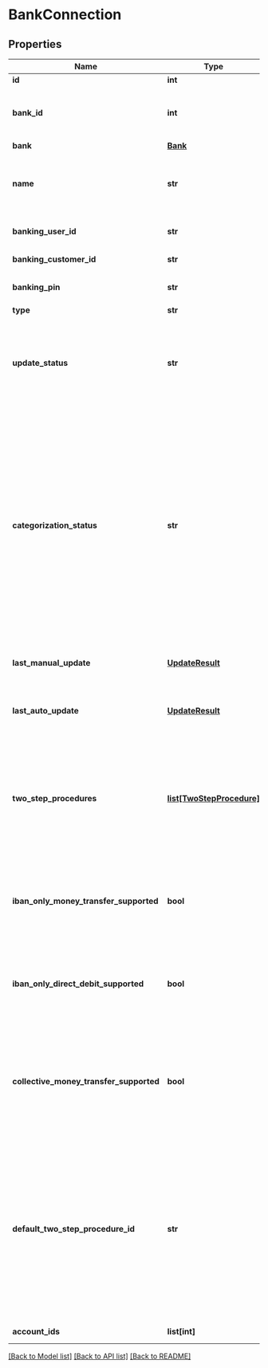 # BankConnection

## Properties
Name | Type | Description | Notes
------------ | ------------- | ------------- | -------------
**id** | **int** | Bank connection identifier | 
**bank_id** | **int** | Identifier of the bank that this connection belongs to. NOTE: This field is DEPRECATED and will get removed at some point. Please refer to the &#39;bank&#39; field instead. | 
**bank** | [**Bank**](Bank.md) | Bank that this connection belongs to | 
**name** | **str** | Custom name for the bank connection. You can set this field with the &#39;Edit a bank connection&#39; service, as well as during the initial import of the bank connection. Maximum length is 64. | [optional] 
**banking_user_id** | **str** | Stored online banking user ID credential. This field may be null for the &#39;demo connection&#39;. | [optional] 
**banking_customer_id** | **str** | Stored online banking customer ID credential | [optional] 
**banking_pin** | **str** | Stored online banking PIN. Note that each symbol of the PIN is distorted with an &#39;X&#39; character. | [optional] 
**type** | **str** | Bank connection type | 
**update_status** | **str** | Current status of transactions download. The POST /bankConnections/import and POST /bankConnections/&lt;id&gt;/update services will set this flag to IN_PROGRESS before they return. Once the import or update has finished, the status will be changed to READY. | 
**categorization_status** | **str** | Current status of transactions categorization. The asynchronous download process that is triggered by a call of the POST /bankConnections/import and POST /bankConnections/&lt;id&gt;/update services (and also by finAPI&#39;s auto update, if enabled) will set this flag to PENDING once the download has finished and a categorization is scheduled for the imported transactions. A separate categorization thread will then start to categorize the transactions (during this process, the status is IN_PROGRESS). When categorization has finished, the status will be (re-)set to READY. Note that the current categorization status should only be queried after the download has finished, i.e. once the download status has switched from IN_PROGRESS to READY. | 
**last_manual_update** | [**UpdateResult**](UpdateResult.md) | Result of the last manual update of this bank connection. If no manual update has ever been done so far, then this field will not be set. | [optional] 
**last_auto_update** | [**UpdateResult**](UpdateResult.md) | Result of the last auto update of this bank connection (ran by finAPI&#39;s automatic batch update process). If no auto update has ever been done so far, then this field will not be set. | [optional] 
**two_step_procedures** | [**list[TwoStepProcedure]**](TwoStepProcedure.md) | Available two-step-procedures for this bank connection, used for submitting a money transfer or direct debit request (see /accounts/requestSepaMoneyTransfer or /requestSepaDirectDebit). The available two-step-procedures are re-evaluated each time this bank connection is updated (/bankConnections/update). This means that this list may change as a result of an update. | [optional] 
**iban_only_money_transfer_supported** | **bool** | Whether this bank connection accepts money transfer requests where the recipient&#39;s account is defined just by the IBAN (without an additional BIC). This field is re-evaluated each time this bank connection is updated. See also: /accounts/requestSepaMoneyTransfer | [default to False]
**iban_only_direct_debit_supported** | **bool** | Whether this bank connection accepts direct debit requests where the debitor&#39;s account is defined just by the IBAN (without an additional BIC). This field is re-evaluated each time this bank connection is updated. See also: /accounts/requestSepaDirectDebit | [default to False]
**collective_money_transfer_supported** | **bool** | &lt;b&gt;DEPRECATED! DO NOT USE THIS FIELD, AS IT IS UNRELIABLE. INSTEAD, REFER TO THE &#39;supportedOrders&#39; FIELD IN THE ACCOUNT RESOURCE.&lt;/b&gt;&lt;br/&gt;&lt;br/&gt;Whether this bank connection supports submitting collective money transfers. This field is re-evaluated each time this bank connection is updated. See also: /accounts/requestSepaMoneyTransfer | [default to False]
**default_two_step_procedure_id** | **str** | The default two-step-procedure. Must match one of the available &#39;procedureId&#39;s from the &#39;twoStepProcedures&#39; list. When this field is set, you can execute two-step-procedures (accounts/requestSepaMoneyTransfer or /requestSepaDirectDebit) without having to explicitly set a procedure. finAPI will use the default procedure in such cases. Note that the list of available procedures of a bank connection may change as a result of an update of the connection, and if this field references a procedure that is no longer available after an update, finAPI will automatically clear the default procedure (set it to null). | [optional] 
**account_ids** | **list[int]** | Identifiers of the accounts that belong to this bank connection | 

[[Back to Model list]](../README.md#documentation-for-models) [[Back to API list]](../README.md#documentation-for-api-endpoints) [[Back to README]](../README.md)


